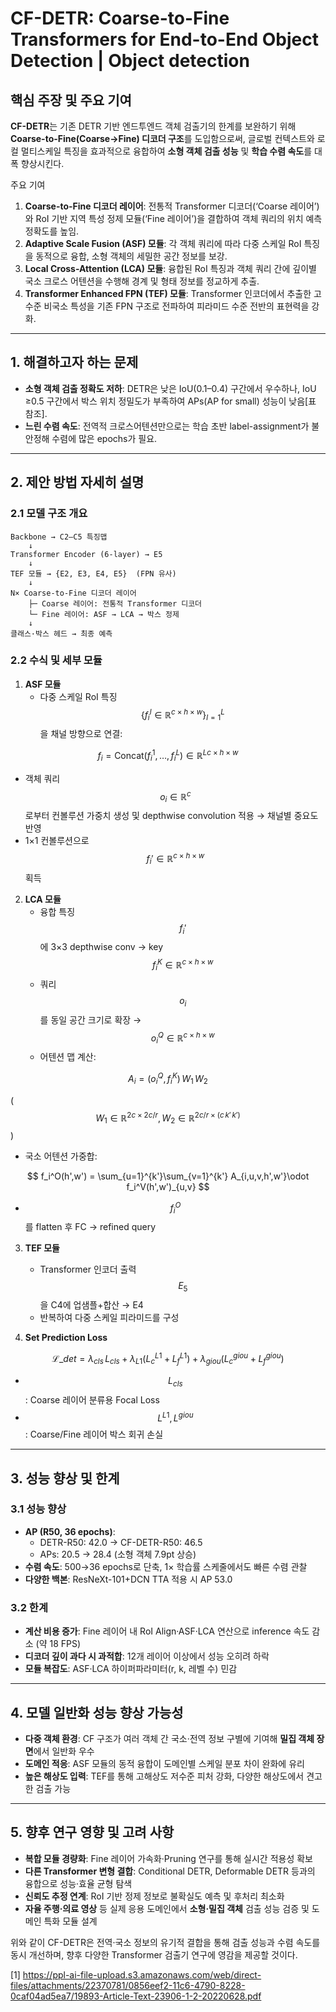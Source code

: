 # CF-DETR: Coarse-to-Fine Transformers for End-to-End Object Detection | Object detection

## 핵심 주장 및 주요 기여  
**CF-DETR**는 기존 DETR 기반 엔드투엔드 객체 검출기의 한계를 보완하기 위해 **Coarse-to-Fine(Coarse→Fine) 디코더 구조**를 도입함으로써, 글로벌 컨텍스트와 로컬 멀티스케일 특징을 효과적으로 융합하여 **소형 객체 검출 성능** 및 **학습 수렴 속도**를 대폭 향상시킨다.

주요 기여  
1. **Coarse-to-Fine 디코더 레이어**: 전통적 Transformer 디코더(‘Coarse 레이어’)와 RoI 기반 지역 특성 정제 모듈(‘Fine 레이어’)을 결합하여 객체 쿼리의 위치 예측 정확도를 높임.  
2. **Adaptive Scale Fusion (ASF) 모듈**: 각 객체 쿼리에 따라 다중 스케일 RoI 특징을 동적으로 융합, 소형 객체의 세밀한 공간 정보를 보강.  
3. **Local Cross-Attention (LCA) 모듈**: 융합된 RoI 특징과 객체 쿼리 간에 깊이별 국소 크로스 어텐션을 수행해 경계 및 형태 정보를 정교하게 추출.  
4. **Transformer Enhanced FPN (TEF) 모듈**: Transformer 인코더에서 추출한 고수준 비국소 특성을 기존 FPN 구조로 전파하여 피라미드 수준 전반의 표현력을 강화.

***

## 1. 해결하고자 하는 문제  
- **소형 객체 검출 정확도 저하**: DETR은 낮은 IoU(0.1–0.4) 구간에서 우수하나, IoU ≥0.5 구간에서 박스 위치 정밀도가 부족하여 APs(AP for small) 성능이 낮음[표 참조].  
- **느린 수렴 속도**: 전역적 크로스어텐션만으로는 학습 초반 label-assignment가 불안정해 수렴에 많은 epochs가 필요.

***

## 2. 제안 방법 자세히 설명  

### 2.1 모델 구조 개요  
  
```text
Backbone → C2–C5 특징맵  
    ↓  
Transformer Encoder (6-layer) → E5  
    ↓  
TEF 모듈 → {E2, E3, E4, E5}  (FPN 유사)  
    ↓  
N× Coarse-to-Fine 디코더 레이어  
    ├─ Coarse 레이어: 전통적 Transformer 디코더  
    └─ Fine 레이어: ASF → LCA → 박스 정제  
    ↓  
클래스·박스 헤드 → 최종 예측
```

### 2.2 수식 및 세부 모듈

1) **ASF 모듈**  
   - 다중 스케일 RoI 특징 $$\{f_i^l \in \mathbb{R}^{c\times h\times w}\}_{l=1}^L$$을 채널 방향으로 연결:  

$$
       f_i = \mathrm{Concat}(f_i^1,\dots,f_i^L)\in \mathbb{R}^{Lc\times h\times w}
     $$
  
   - 객체 쿼리 $$o_i\in\mathbb{R}^c$$로부터 컨볼루션 가중치 생성 및 depthwise convolution 적용 → 채널별 중요도 반영  
   - 1×1 컨볼루션으로 $$f_i'\in\mathbb{R}^{c\times h\times w}$$ 획득  

2) **LCA 모듈**  
   - 융합 특징 $$f_i'$$에 3×3 depthwise conv → key $$f_i^K\in\mathbb{R}^{c\times h\times w}$$  
   - 쿼리 $$o_i$$를 동일 공간 크기로 확장 → $$o_i^Q\in\mathbb{R}^{c\times h\times w}$$  
   - 어텐션 맵 계산:  

$$
       A_i = (o_i^Q,f_i^K)\,W_1\,W_2
     $$  
     
  ($$W_1\in\mathbb{R}^{2c\times 2c/r},\,W_2\in\mathbb{R}^{2c/r\times (c\,k'\,k')}$$)  
   
   - 국소 어텐션 가중합:  

$$
       f_i^O(h',w') = \sum_{u=1}^{k'}\sum_{v=1}^{k'} A_{i,u,v,h',w'}\odot f_i^V(h',w')_{u,v}
     $$  
   
  - $$f_i^O$$를 flatten 후 FC → refined query  

3) **TEF 모듈**  
   - Transformer 인코더 출력 $$E_5$$을 C4에 업샘플+합산 → E4  
   - 반복하여 다중 스케일 피라미드를 구성  

4) **Set Prediction Loss**  

$$
     \mathcal{L}\_{det} = \lambda_{cls}\,L_{cls} + \lambda_{L1}(L_{c}^{L1}+L_{f}^{L1}) + \lambda_{giou}(L_{c}^{giou}+L_{f}^{giou})
   $$
   
   - $$L_{cls}$$: Coarse 레이어 분류용 Focal Loss  
   - $$L^{L1}, L^{giou}$$: Coarse/Fine 레이어 박스 회귀 손실  

***

## 3. 성능 향상 및 한계  

### 3.1 성능 향상  
- **AP (R50, 36 epochs)**:  
  - DETR-R50: 42.0 → CF-DETR-R50: 46.5  
  - APs: 20.5 → 28.4 (소형 객체 7.9pt 상승)  
- **수렴 속도**: 500→36 epochs로 단축, 1× 학습률 스케줄에서도 빠른 수렴 관찰  
- **다양한 백본**: ResNeXt-101+DCN TTA 적용 시 AP 53.0  

### 3.2 한계  
- **계산 비용 증가**: Fine 레이어 내 RoI Align·ASF·LCA 연산으로 inference 속도 감소 (약 18 FPS)  
- **디코더 깊이 과다 시 과적합**: 12개 레이어 이상에서 성능 오히려 하락  
- **모듈 복잡도**: ASF·LCA 하이퍼파라미터(r, k, 레벨 수) 민감  

***

## 4. 모델 일반화 성능 향상 가능성  
- **다중 객체 환경**: CF 구조가 여러 객체 간 국소·전역 정보 구별에 기여해 **밀집 객체 장면**에서 일반화 우수  
- **도메인 적응**: ASF 모듈의 동적 융합이 도메인별 스케일 분포 차이 완화에 유리  
- **높은 해상도 입력**: TEF를 통해 고해상도 저수준 피처 강화, 다양한 해상도에서 견고한 검출 가능  

***

## 5. 향후 연구 영향 및 고려 사항  
- **복합 모듈 경량화**: Fine 레이어 가속화·Pruning 연구를 통해 실시간 적용성 확보  
- **다른 Transformer 변형 결합**: Conditional DETR, Deformable DETR 등과의 융합으로 성능·효율 균형 탐색  
- **신뢰도 추정 연계**: RoI 기반 정제 정보로 불확실도 예측 및 후처리 최소화  
- **자율 주행·의료 영상** 등 실제 응용 도메인에서 **소형·밀집 객체** 검출 성능 검증 및 도메인 특화 모듈 설계  

위와 같이 CF-DETR은 전역·국소 정보의 유기적 결합을 통해 검출 성능과 수렴 속도를 동시 개선하며, 향후 다양한 Transformer 검출기 연구에 영감을 제공할 것이다.

[1] https://ppl-ai-file-upload.s3.amazonaws.com/web/direct-files/attachments/22370781/0856eef2-11c6-4790-8228-0caf04ad5ea7/19893-Article-Text-23906-1-2-20220628.pdf
